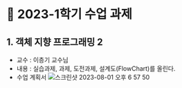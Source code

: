 # 📖 2023-1학기 수업 과제
## 1. 객체 지향 프로그래밍 2
- 교수 : 이층기 교수님
- 내용 : 실습과제, 과제, 도전과제, 설계도(FlowChart)를 올린다.
- 수업 계획서
![스크린샷 2023-08-01 오후 6 57 50](https://github.com/henryseo1000/2023-1_ClassProject/assets/81693499/17171863-a94c-42ef-90d2-73d8c2cdc15a)
